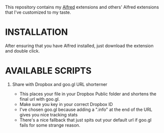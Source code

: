 This repository contains my [Alfred](http://alfredapp.com/) extensions and others' Alfred extensions that I've customized to my taste.

# INSTALLATION

After ensuring that you have Alfred installed, just download the extension and double click.

# AVAILABLE SCRIPTS

1.  Share with Dropbox and goo.gl URL shorterner

    + This places your file in your Dropbox Public folder and shortens the final url with goo.gl.
    + Make sure you key in your correct Dropbox ID
    + I've chosen goo.gl because adding a ".info" at the end of the URL gives you nice tracking stats
    + There's a nice fallback that just spits out your default url if goo.gl fails for some strange reason.